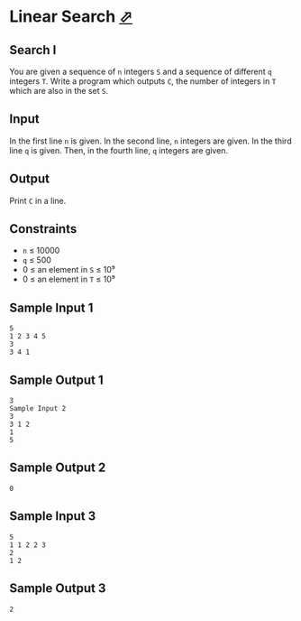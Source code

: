 # Linear Search [⬀](https://judge.u-aizu.ac.jp/onlinejudge/description.jsp?id=ALDS1_4_A)

## Search I
You are given a sequence of `n` integers `S` and a sequence of different `q` integers `T`. Write a program which outputs `C`, the number of integers in `T` which are also in the set `S`.

## Input
In the first line `n` is given. In the second line, `n` integers are given. In the third line `q` is given. Then, in the fourth line, `q` integers are given.

## Output
Print `C` in a line.

## Constraints
- `n` ≤ 10000
- `q` ≤ 500
- 0 ≤ an element in `S` ≤ 10⁹
- 0 ≤ an element in `T` ≤ 10⁹

## Sample Input 1
```
5
1 2 3 4 5
3
3 4 1
```

## Sample Output 1
```
3
Sample Input 2
3
3 1 2
1
5
```

## Sample Output 2
```
0
```

## Sample Input 3
```
5
1 1 2 2 3
2
1 2
```

## Sample Output 3
```
2
```

